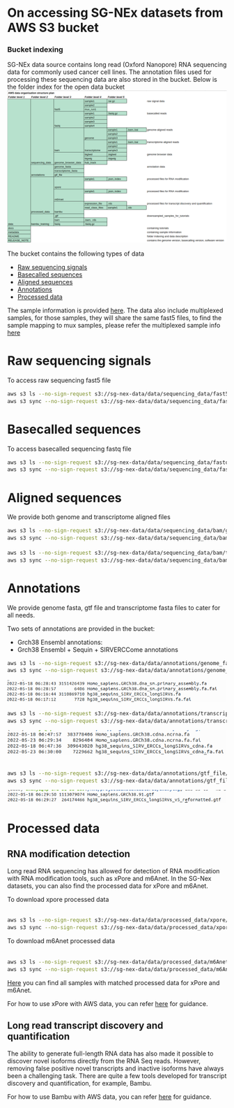# On accessing SG-NEx datasets from AWS S3 bucket

### Bucket indexing

SG-NEx data source contains long read (Oxford Nanopore) RNA sequencing data for commonly used cancer cell lines. The annotation files used for processing these sequencing data are also stored in the bucket. Below is the folder index for the open data bucket
![folder indexing\!](/images/folder_index.png)

The bucket contains the following types of data

   - [Raw sequencing signals](#raw-sequencing-signals)            
   - [Basecalled sequences](#basecalled-sequences)            
   - [Aligned sequences](#aligned-sequences)             
   - [Annotations](#annotations)            
   - [Processed data](#processed-data)                    

The sample information is provided [here](/docs/samples.tsv). The data also include multiplexed samples, for those samples, they will share the same fast5 files, to find the sample mapping to mux samples, please refer the multiplexed sample info [here](/docs/multiplexed_samples.tsv)

# Raw sequencing signals
To access raw sequencing fast5 file

```bash
aws s3 ls --no-sign-request s3://sg-nex-data/data/sequencing_data/fast5/ # list samples 
aws s3 sync --no-sign-request s3://sg-nex-data/data/sequencing_data/fast5/sample_name .    # download fast5 files to your local directory
```

# Basecalled sequences
To access basecalled sequencing fastq file

```bash
aws s3 ls --no-sign-request s3://sg-nex-data/data/sequencing_data/fastq/  # list samples 
aws s3 sync --no-sign-request s3://sg-nex-data/data/sequencing_data/fastq/sample_name .   # download fastq files to your local directory
```
# Aligned sequences

We provide both genome and transcriptome aligned files

```bash
aws s3 ls --no-sign-request s3://sg-nex-data/data/sequencing_data/bam/genome  # list samples inside this folder
aws s3 sync --no-sign-request s3://sg-nex-data/data/sequencing_data/bam/genome/sample_name .   # download bam files that are aligned to genome 

aws s3 ls --no-sign-request s3://sg-nex-data/data/sequencing_data/bam/transcriptome  # list samples inside this folder
aws s3 sync --no-sign-request s3://sg-nex-data/data/sequencing_data/bam/transcriptome/sample_name .   # download bam files that are aligned to transcriptome
```

# Annotations

We provide genome fasta, gtf file and transcriptome fasta files to cater for all needs.

Two sets of annotations are provided in the bucket: 

- Grch38 Ensembl annotations: 
- Grch38 Ensembl + Sequin + SIRVERCCome annotations

```bash
aws s3 ls --no-sign-request s3://sg-nex-data/data/annotations/genome_fasta/  # list included genome fasta files used for processing the sequencing data 
aws s3 sync --no-sign-request s3://sg-nex-data/data/annotations/genome_fasta .   # download genome fasta files used for processing the sequencing data 
```


![genome_fasta\!](/images/genome_fasta.png)



```bash
aws s3 ls --no-sign-request s3://sg-nex-data/data/annotations/transcriptome_fasta/  # list included transcriptome fasta files used for processing the sequencing data 
aws s3 sync --no-sign-request s3://sg-nex-data/data/annotations/transcriptome_fasta .   # download transcriptome fasta files used for processing the sequencing data 
```

![transcriptome_fasta\!](/images/transcriptome_fasta.png)


```bash

aws s3 ls --no-sign-request s3://sg-nex-data/data/annotations/gtf_file/  # list included annotation gtf files used in processing the sequencing data 
aws s3 sync --no-sign-request s3://sg-nex-data/data/annotations/gtf_file .  # download nnotation gtf files used for processing the sequencing data 
```
![gtf_file\!](/images/gtf_file.png)



# Processed data 

## RNA modification detection
 Long read RNA sequencing has allowed for detection of RNA modification with RNA modification tools, such as xPore and m6Anet. In the SG-Nex datasets, you can also find the processed data for xPore and m6Anet. 
 
 To download xpore processed data
 ```bash

aws s3 ls --no-sign-request s3://sg-nex-data/data/processed_data/xpore/  # list all samples that have processed data for RNA modification detection using xPore
aws s3 sync --no-sign-request s3://sg-nex-data/data/processed_data/xpore/sample_name .  # download the json and index file needed for running xPore
```
To download m6Anet processed data
 ```bash

aws s3 ls --no-sign-request s3://sg-nex-data/data/processed_data/m6Anet/  # list all samples that have processed data for RNA modification detection using m6Anet
aws s3 sync --no-sign-request s3://sg-nex-data/data/processed_data/m6Anet/sample_name .  # download the json and index file needed for running m6Anet
```

[Here](/docs/samples_with_RNAmod_data.tsv) you can find all samples with matched processed data for xPore and m6Anet.

For how to use xPore with AWS data, you can refer [here](/docs/xPore_ONT_tutorial_draft1.ipynb) for guidance.

## Long read transcript discovery and quantification
The ability to generate full-length RNA data has also made it possible to discover novel isoforms directly from the RNA Seq reads. However, removing false positive novel transcripts and inactive isoforms have always been a challenging task. There are quite a few tools developed for transcript discovery and quantification, for example, Bambu. 

For how to use Bambu with AWS data, you can refer [here](https://goekelab.github.io/bambu/articles/bambu.html) for guidance. 


